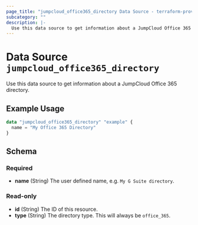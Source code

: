 ```yaml
---
page_title: "jumpcloud_office365_directory Data Source - terraform-provider-jumpcloud"
subcategory: ""
description: |-
  Use this data source to get information about a JumpCloud Office 365 directory.
---
```


# Data Source `jumpcloud_office365_directory`

Use this data source to get information about a JumpCloud Office 365 directory.

## Example Usage

```terraform
data "jumpcloud_office365_directory" "example" {
  name = "My Office 365 Directory"
}
```

## Schema

### Required

- **name** (String) The user defined name, e.g. `My G Suite directory`.

### Read-only

- **id** (String) The ID of this resource.
- **type** (String) The directory type. This will always be `office_365`.


